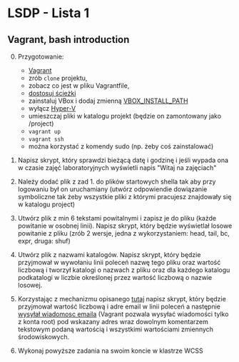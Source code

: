 # LSDP - Lista 1

## Vagrant, bash introduction

0. Przygotowanie:
	- [Vagrant](https://www.vagrantup.com/)
	- zrób ```clone``` projektu,
	- zobacz co jest w pliku Vagrantfile, 
	- [dostosuj ścieżki](https://stackoverflow.com/a/27709845/4723795)
	- zainstaluj VBox i dodaj zmienną [VBOX_INSTALL_PATH](https://stackoverflow.com/a/32702764/4723795)
	- wyłącz [Hyper-V](https://stackoverflow.com/a/42889976/4723795)
	- umieszczaj pliki w katalogu projekt (będzie on zamontowany jako /project)
	- ```vagrant up```
	- ```vagrant ssh```
	- można korzystać z komendy sudo (np. żeby coś zainstalować)

1. Napisz skrypt, który sprawdzi bieżącą datę i godzinę i jeśli wypada ona w czasie zajęć laboratoryjnych wyświetli napis "Witaj na zajęciach"

2. Należy dodać plik z zad 1. do plików startowych shella tak aby przy logowaniu był on uruchamiany (utwórz odpowiendie dowiązanie symboliczne tak żeby wszystkie pliki z którymi pracujesz znajdowały się w katalogu project)

3. Utwórz plik z min 6 tekstami powitalnymi i zapisz je do pliku (każde powitanie w osobnej linii). Napisz skrypt, który będzie wyświetlał losowe powitanie z pliku (zrób 2 wersje, jedna z wykorzystaniem: head, tail, bc, expr, druga: shuf)

4. Utwórz plik z nazwami katalogów. Napisz skrypt, który będzie przyjmował w wywołaniu linii poleceń nazwę tego pliku oraz wartość liczbową i tworzył katalogi o nazwach z pliku oraz dla każdego katalogu podkatalogi w liczbie określonej przez wartość liczbową o nazwie losowej.

5. Korzystając z mechanizmu opisanego [tutaj](http://tldp.org/LDP/abs/html/here-docs.html) napisz skrypt, który będzie przyjmował wartość liczbową i adre email w linii poleceń a następnie [wysyłał wiadomosc emaila](https://www.youtube.com/watch?v=wFXLzr86MQ4) (Vagrant pozwala wysyłać wiadomości tylko z konta root) pod wskazany adres wraz dowolnym komentarzem tekstowym podaną wartością i wszystkimi wartościami zmiennych środowiskowych.

6. Wykonaj powyższe zadania na swoim koncie w klastrze WCSS
